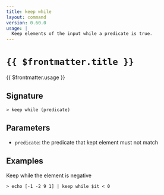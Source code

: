 ```yaml
---
title: keep while
layout: command
version: 0.60.0
usage: |
  Keep elements of the input while a predicate is true.
---
```


# `{{ $frontmatter.title }}`

<div style='white-space: pre-wrap;'>{{ $frontmatter.usage }}</div>

## Signature

```> keep while (predicate)```

## Parameters

 -  `predicate`: the predicate that kept element must not match

## Examples

Keep while the element is negative
```shell
> echo [-1 -2 9 1] | keep while $it < 0
```
